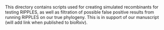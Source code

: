 This directory contains scripts used for creating simulated recombinants for testing RIPPLES, as well as filtration of possible false positive results from running RIPPLES on our true phylogeny. This is in support of our manuscript (will add link when published to bioRxiv).
